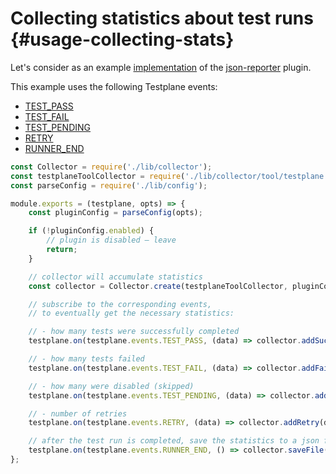 # Collecting statistics about test runs {#usage-collecting-stats}

Let's consider as an example [implementation][json-reporter-index] of the [json-reporter][json-reporter] plugin.

This example uses the following Testplane events:
* [TEST_PASS](../test-pass.md)
* [TEST_FAIL](../test-fail.md)
* [TEST_PENDING](../test-pending.md)
* [RETRY](../retry.md)
* [RUNNER_END](../runner-end.md)

```javascript
const Collector = require('./lib/collector');
const testplaneToolCollector = require('./lib/collector/tool/testplane');
const parseConfig = require('./lib/config');

module.exports = (testplane, opts) => {
    const pluginConfig = parseConfig(opts);

    if (!pluginConfig.enabled) {
        // plugin is disabled – leave
        return;
    }

    // collector will accumulate statistics
    const collector = Collector.create(testplaneToolCollector, pluginConfig);

    // subscribe to the corresponding events,
    // to eventually get the necessary statistics:

    // - how many tests were successfully completed
    testplane.on(testplane.events.TEST_PASS, (data) => collector.addSuccess(data));

    // - how many tests failed
    testplane.on(testplane.events.TEST_FAIL, (data) => collector.addFail(data));

    // - how many were disabled (skipped)
    testplane.on(testplane.events.TEST_PENDING, (data) => collector.addSkipped(data));

    // - number of retries
    testplane.on(testplane.events.RETRY, (data) => collector.addRetry(data));

    // after the test run is completed, save the statistics to a json file
    testplane.on(testplane.events.RUNNER_END, () => collector.saveFile());
};
```

[json-reporter]: https://github.com/gemini-testing/json-reporter
[json-reporter-index]: https://github.com/gemini-testing/json-reporter/blob/master/testplane.js
